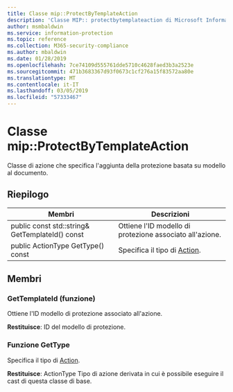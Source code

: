 ```yaml
---
title: Classe mip::ProtectByTemplateAction
description: 'Classe MIP:: protectbytemplateaction di Microsoft Information Protection (MIP) SDK vengono documentate.'
author: msmbaldwin
ms.service: information-protection
ms.topic: reference
ms.collection: M365-security-compliance
ms.author: mbaldwin
ms.date: 01/28/2019
ms.openlocfilehash: 7ce74109d555761dde5710c4628faed3b3a2523e
ms.sourcegitcommit: 471b3683367d93f0673c1cf276a15f83572aa80e
ms.translationtype: MT
ms.contentlocale: it-IT
ms.lasthandoff: 03/05/2019
ms.locfileid: "57333467"
---
```

# <a name="class-mipprotectbytemplateaction"></a>Classe mip::ProtectByTemplateAction 
Classe di azione che specifica l'aggiunta della protezione basata su modello al documento.
  
## <a name="summary"></a>Riepilogo
 Membri                        | Descrizioni                                
--------------------------------|---------------------------------------------
public const std::string& GetTemplateId() const  |  Ottiene l'ID modello di protezione associato all'azione.
public ActionType GetType() const  |  Specifica il tipo di [Action](class_mip_action.md).
  
## <a name="members"></a>Membri
  
### <a name="gettemplateid-function"></a>GetTemplateId (funzione)
Ottiene l'ID modello di protezione associato all'azione.

  
**Restituisce**: ID del modello di protezione.
  
### <a name="gettype-function"></a>Funzione GetType
Specifica il tipo di [Action](class_mip_action.md).

  
**Restituisce**: ActionType Tipo di azione derivata in cui è possibile eseguire il cast di questa classe di base.
